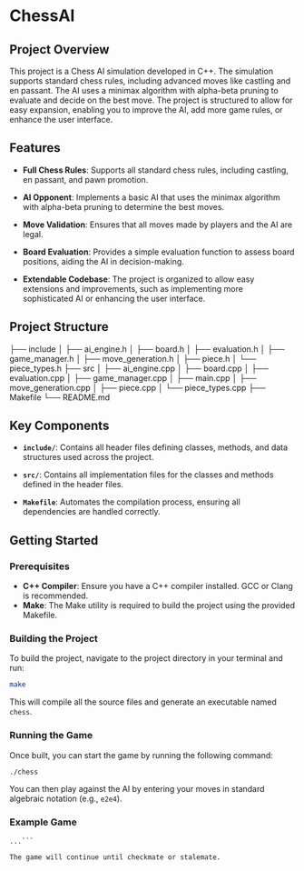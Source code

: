 # ChessAI

## Project Overview

This project is a Chess AI simulation developed in C++. The simulation supports standard chess rules, including advanced moves like castling and en passant. The AI uses a minimax algorithm with alpha-beta pruning to evaluate and decide on the best move. The project is structured to allow for easy expansion, enabling you to improve the AI, add more game rules, or enhance the user interface.

## Features

- **Full Chess Rules**: Supports all standard chess rules, including castling, en passant, and pawn promotion.
- **AI Opponent**: Implements a basic AI that uses the minimax algorithm with alpha-beta pruning to determine the best moves.

- **Move Validation**: Ensures that all moves made by players and the AI are legal.

- **Board Evaluation**: Provides a simple evaluation function to assess board positions, aiding the AI in decision-making.

- **Extendable Codebase**: The project is organized to allow easy extensions and improvements, such as implementing more sophisticated AI or enhancing the user interface.

## Project Structure

├── include
│ ├── ai_engine.h
│ ├── board.h
│ ├── evaluation.h
│ ├── game_manager.h
│ ├── move_generation.h
│ ├── piece.h
│ └── piece_types.h
├── src
│ ├── ai_engine.cpp
│ ├── board.cpp
│ ├── evaluation.cpp
│ ├── game_manager.cpp
│ ├── main.cpp
│ ├── move_generation.cpp
│ ├── piece.cpp
│ └── piece_types.cpp
├── Makefile
└── README.md

## Key Components

- **`include/`**: Contains all header files defining classes, methods, and data structures used across the project.
- **`src/`**: Contains all implementation files for the classes and methods defined in the header files.

- **`Makefile`**: Automates the compilation process, ensuring all dependencies are handled correctly.

## Getting Started

### Prerequisites

- **C++ Compiler**: Ensure you have a C++ compiler installed. GCC or Clang is recommended.
- **Make**: The Make utility is required to build the project using the provided Makefile.

### Building the Project

To build the project, navigate to the project directory in your terminal and run:

```bash
make
```

This will compile all the source files and generate an executable named `chess`.

### Running the Game

Once built, you can start the game by running the following command:

```bash
./chess
```

You can then play against the AI by entering your moves in standard algebraic notation (e.g., `e2e4`).

### Example Game

````White's turn. Enter move (e.g., e2e4): e2e4
...```

The game will continue until checkmate or stalemate.
````
